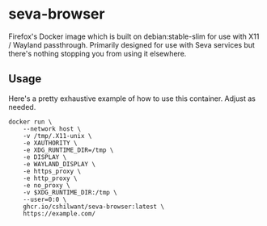 # seva-browser

Firefox's Docker image which is built on debian:stable-slim for use with X11 / Wayland passthrough. Primarily designed
for use with Seva services but there's nothing stopping you from using it elsewhere.

## Usage

Here's a pretty exhaustive example of how to use this container. Adjust as needed.

```
docker run \
	--network host \
	-v /tmp/.X11-unix \
	-e XAUTHORITY \
	-e XDG_RUNTIME_DIR=/tmp \
	-e DISPLAY \
	-e WAYLAND_DISPLAY \
	-e https_proxy \
	-e http_proxy \
	-e no_proxy \
	-v $XDG_RUNTIME_DIR:/tmp \
	--user=0:0 \
	ghcr.io/cshilwant/seva-browser:latest \
	https://example.com/
```
